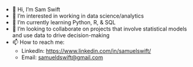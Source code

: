 - 👋 Hi, I’m Sam Swift
- 👀 I’m interested in working in data science/analytics
- 🌱 I’m currently learning Python, R, & SQL
- 💞️ I’m looking to collaborate on projects that involve statistical models and use data to drive decision-making
- 📫 How to reach me:
  - LinkedIn: https://www.linkedin.com/in/samuelswift/
  - Email: samueldswift@gmail.com

<!---
samueldswift/samueldswift is a ✨ special ✨ repository because its `README.md` (this file) appears on your GitHub profile.
You can click the Preview link to take a look at your changes.
--->
